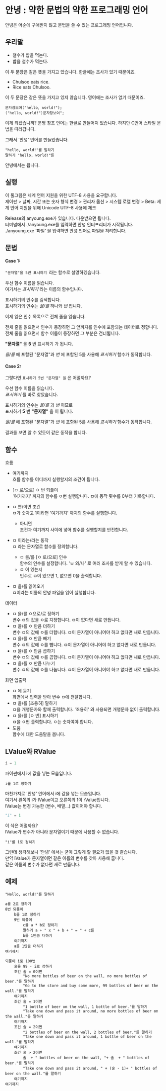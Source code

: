 # 안녕 : 약한 문법의 약한 프로그래밍 언어
안녕은 어순에 구애받지 않고 문법을 쓸 수 있는 프로그래밍 언어입니다.

## 우리말
 * 철수가 밥을 먹는다.
 * 밥을 철수가 먹는다.  

이 두 문장은 같은 뜻을 가지고 있습니다. 한글에는 조사가 있기 때문이죠.

 * Chulsoo eats rice.
 * Rice eats Chulsoo.  

이 두 문장은 같은 뜻을 가지고 있지 않습니다. 영어에는 조사가 없기 때문이죠.

```창조
문자창보여("hello, world!");
("hello, world!")문자창보여";
```

이게 되겠습니까? 
분명 창조 언어는 한글로 만들어져 있습니다. 하지만 C언어 스타일 문법을 따라갑니다.

그래서 '안녕' 언어를 만들었습니다.

```안녕
"hello, world!"를 말하기
말하기 "hello, world!"를
```

안녕에서는 됩니다.

## 실행
이 풀그림은 세계 언어 지원을 위한 UTF-8 사용을 요구합니다.  
제어판 > 날짜, 시간 또는 숫자 형식 변경 > 관리자 옵션 > 시스템 로캘 변경 > Beta: 세계 언어 지원을 위해 Unicode UTF-8 사용에 체크

Release의 anyoung.exe가 있습니다. 다운받으면 됩니다.  
터미널에서 ./anyoung.exe를 입력하면 안녕 인터프리터가 시작됩니다.  
./anyoung.exe '파일' 을 입력하면 안녕 언어로 파일을 처리합니다.  
## 문법

#### Case 1:
```"문자열"을 5번 표시하기 ```라는 함수로 설명하겠습니다.

우선 함수 이름을 읽습니다.  
여기서는 _표시하기_ 라는 이름의 함수입니다.

표시하기의 인수를 검색합니다.  
표시하기의 인수는 _을/를_ 하나와 _번_ 입니다.

이제 읽은 인수 목록으로 전체 줄을 읽습니다.

전체 줄을 읽으면서 인수가 등장하면 그 앞까지를 인수에 포함되는 데이터로 정합니다.  
전체 줄을 읽으면서 함수 이름이 등장하면 그 부분은 건너뜁니다.

__"문자열"__ 을 __5__ 번 표시하기 가 됩니다.

_을/를_ 에 포함된 "문자열"과 _번_ 에 포함된 5를 사용해 *표시하기* 함수가 동작합니다.

#### Case 2:

그렇다면 ```표시하기 5번 "문자열" 을``` 은 어떨까요?

우선 함수 이름을 읽습니다.  
_표시하기_ 를 바로 찾았습니다.

표시하기의 인수는 _을/를_ 과 _번_ 이므로  
표시하기 __5__ 번 __"문자열"__ 을 이 됩니다.

_을/를_ 에 포함된 "문자열"과 _번_ 에 포함된 5를 사용해 *표시하기* 함수가 동작합니다.

결과를 보면 알 수 있듯이 같은 동작을 합니다.

## 함수

흐름  
+ 여기까지  
흐름 함수를 어디까지 실행할지의 조건이 됩니다.  

+ [ㅁ 로/으로] ㅇ 번 되풀이  
'여기까지' 까지의 함수를 ㅇ번 실행합니다. ㅁ에 동작 횟수를 0부터 기록합니다.  
+ ㅁ 면/이면 조건  
ㅁ가 숫자고 1이라면 '여기까지' 까지의 함수를 실행합니다.  
  + 아니면  
조건과 여기까지 사이에 넣어 함수를 실행할지를 반전합니다.  

+ ㅁ 이라는/라는 동작  
ㅁ 라는 문자열로 함수를 정의합니다.  
  + ㅁ 을/를 [ㅇ 로/으로] 인수  
함수의 인수를 설정합니다. 'ㅂ 와/나' 로 여러 조사를 받게 할 수 있습니다.  
  + ㅁ 이 있는지  
인수로 ㅁ이 있으면 1, 없으면 0을 출력합니다.  

+ ㅁ 을/를 읽어오기  
ㅁ이라는 이름의 안녕 파일을 읽어 실행합니다.  

데이터  
+ ㅁ 을/를 ㅇ으로/로 정하기  
변수 ㅁ의 값을 ㅇ로 지정합니다. ㅁ이 없다면 새로 만듭니다.  
+ ㅁ 을/를 ㅇ 만큼 더하기  
변수 ㅁ의 값에 ㅇ를 더합니다. ㅁ이 문자열이 아니어야 하고 없다면 새로 만듭니다.  
+ ㅁ 을/를 ㅇ 만큼 빼기  
변수 ㅁ의 값에 ㅇ를 뺍니다. ㅁ이 문자열이 아니어야 하고 없다면 새로 만듭니다.  
+ ㅁ 을/를 ㅇ 만큼 곱하기  
변수 ㅁ의 값에 ㅇ를 곱합니다. ㅁ이 문자열이 아니어야 하고 없다면 새로 만듭니다.  
+ ㅁ 을/를 ㅇ 만큼 나누기  
변수 ㅁ의  값에 ㅇ를 나눕니다. ㅁ이 문자열이 아니어야 하고 없다면 새로 만듭니다.  

화면 입출력  
+ ㅁ 에 듣기  
화면에서 입력을 받아 변수 ㅁ에 전달합니다.  
+ ㅁ 을/를 [조용히] 말하기  
ㅁ을 개행문자와 함께 출력합니다. '조용히' 와 사용되면 개행문자 없이 출력합니다.  
+ ㅁ 을/를 [ㅇ 번] 표시하기  
ㅁ을 ㅇ번 출력합니다. ㅇ는 숫자여야 합니다.  
+ 도움  
함수에 대한 도움말을 봅니다.  
    
## LValue와 RValue
```python
i = 1
```
파이썬에서 i에 값을 넣는 모습입니다.
```안녕
i를 1로 정하기
```
마찬가지로 '안녕' 언어에서 i에 값을 넣는 모습입니다.  
여기서 왼쪽의 i가 lValue이고 오른쪽의 1이 rValue입니다.  
lValue는 변경 가능한 (변수, 배열...) 값이어야 합니다.  

```python
"i" = 1
```
이 식은 어떨까요?  
lValue가 변수가 아니라 문자열이기 때문에 사용할 수 없습니다.
```안녕
"i"를 1로 정하기
```
그런데 생각해보니 '안녕' 에서는 굳이 그렇게 할 필요가 없을 것 같습니다.  
만약 lValue가 문자열이면 같은 이름의 변수를 찾아 사용해 줍니다.  
같은 이름의 변수가 없다면 새로 만듭니다.  

## 예제

```안녕
"Hello, world!"를 말하기
```
```안녕
a를 2로 정하기
8번 되풀이
    b를 1로 정하기
    9번 되풀이
        c를 a * b로 정하기
        말하기 a + " x " + b + " = " + c를
        b를 1만큼 더하기
    여기까지
    a를 1만큼 더하기
여기까지
```
```안녕
되풀이 i로 100번
    술을 99 - i로 정하기
    조건 술 = 0이면
        "No more bottles of beer on the wall, no more bottles of beer."를 말하기
        "Go to the store and buy some more, 99 bottles of beer on the wall."를 말하기
    여기까지
    조건 술 = 1이면
        "1 bottle of beer on the wall, 1 bottle of beer."를 말하기
        "Take one down and pass it around, no more bottles of beer on the wall."를 말하기
    여기까지
    조건 술 = 2이면
        "2 bottles of beer on the wall, 2 bottles of beer."를 말하기
        "Take one down and pass it around, 1 bottle of beer on the wall."를 말하기
    여기까지
    조건 술 > 2이면
        술  + " bottles of beer on the wall, "+ 술  + " bottles of beer."를 말하기
        "Take one down and pass it around, " + (술 - 1)+ " bottles of beer on the wall."를 말하기
    여기까지
여기까지
```
